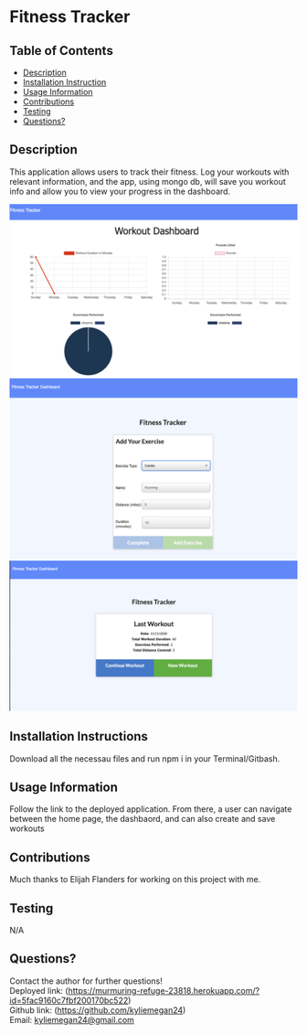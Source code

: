 # Fitness Tracker
## Table of Contents
* [Description](#Description)
* [Installation Instruction](#Installation-Instructions)
* [Usage Information](#Usage-Information)
* [Contributions](#Contributions)
* [Testing](#Testing)
* [Questions?](#Questions?)
## Description
This application allows users to track their fitness. Log your workouts with relevant information, and the app, using mongo db, will save you workout info and allow you to view your progress in the dashboard.

<img src="workout1.png">
<img src = "workout2.png">
<img src = "workout3.png">

## Installation Instructions
Download all the necessau files and run npm i in your Terminal/Gitbash.
## Usage Information
Follow the link to the deployed application. From there, a user can navigate between the home page, the dashbaord, and can also create and save workouts
## Contributions
Much thanks to Elijah Flanders for working on this project with me.
## Testing
N/A
## Questions?
Contact the author for further questions!<br>
Deployed link: (https://murmuring-refuge-23818.herokuapp.com/?id=5fac9160c7fbf200170bc522)<br>
Github link: (https://github.com/kyliemegan24)<br>
Email: kyliemegan24@gmail.com
